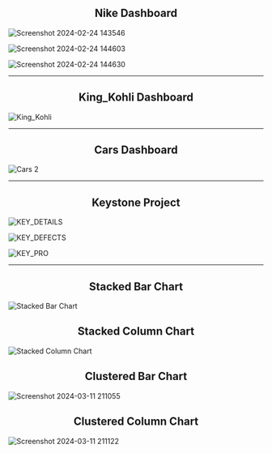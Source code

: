 <h2 align="center"> Nike Dashboard </h2>


![Screenshot 2024-02-24 143546](https://github.com/ROB6665/POWER_BI/assets/121626867/bfe3ca3f-0a5d-4932-9790-450a7433340b)

![Screenshot 2024-02-24 144603](https://github.com/ROB6665/POWER_BI/assets/121626867/aba0b13c-8a29-4c8b-8f74-64da19b9dd35)

![Screenshot 2024-02-24 144630](https://github.com/ROB6665/POWER_BI/assets/121626867/82f09cb5-e01d-46ad-8a14-f28b8827a7bf)

<hr>

<h2 align="center"> King_Kohli Dashboard </h2>

![King_Kohli](https://github.com/ROB6665/POWER_BI/assets/121626867/ba8d459d-4ebb-4b30-8296-723e542cfaf5)

<hr>

<h2 align="center"> Cars Dashboard </h2>

![Cars 2](https://github.com/ROB6665/POWER_BI/assets/121626867/7c3f54ba-7d2c-4854-b2d2-52d0e9ac900e)

<hr>

<h2 align="center"> Keystone Project </h2>

![KEY_DETAILS](https://github.com/ROB6665/POWER_BI/assets/121626867/c3a0143a-9f7b-4a87-88c9-27620e7e7399)

![KEY_DEFECTS](https://github.com/ROB6665/POWER_BI/assets/121626867/acb8b710-8d9b-477b-9bdb-8abc6f76a9df)

![KEY_PRO](https://github.com/ROB6665/POWER_BI/assets/121626867/56158e10-cde0-497a-b634-f08148d83cd6)

<hr>

<h2 align="center"> Stacked Bar Chart </h2>

![Stacked Bar Chart](https://github.com/ROB6665/POWER_BI/assets/121626867/2cf48860-a897-415b-8e23-614b25055df7)

<h2 align="center"> Stacked Column Chart </h2>

![Stacked Column Chart](https://github.com/ROB6665/POWER_BI/assets/121626867/31ac51ae-1ff8-4bbb-b0d6-3b20cbaba82b)

<h2 align="center"> Clustered Bar Chart </h2>

![Screenshot 2024-03-11 211055](https://github.com/ROB6665/POWER_BI/assets/121626867/bcb00667-2b07-4516-90d3-3265f6c36b7f)

<h2 align="center"> Clustered Column Chart </h2>

![Screenshot 2024-03-11 211122](https://github.com/ROB6665/POWER_BI/assets/121626867/5ed2a486-cb40-4124-8917-1068aea2e956)


